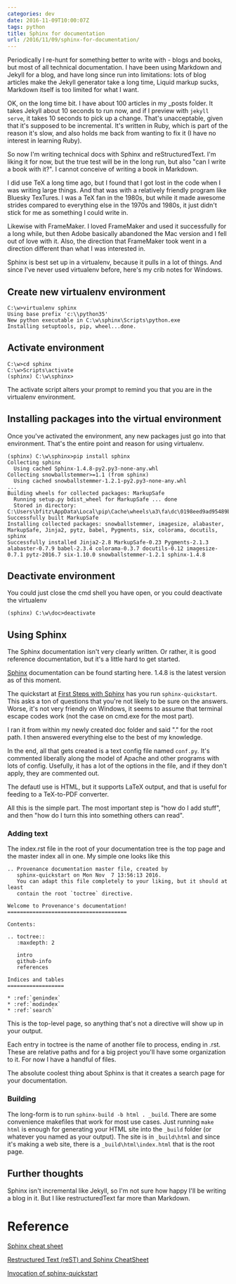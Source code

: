 ```yaml
---
categories: dev
date: 2016-11-09T10:00:07Z
tags: python
title: Sphinx for documentation
url: /2016/11/09/sphinx-for-documentation/
---
```


Periodically I re-hunt for something better to write with - blogs and books, but
most of all technical documentation. I have been using Markdown and Jekyll for a
blog, and have long since run into limitations: lots of blog articles make the
Jekyll generator take a long time, Liquid markup sucks, Markdown itself is too
limited for what I want.

OK, on the long time bit. I have about 100 articles in my _posts folder. It
takes Jekyll about 10 seconds to run now, and if I preview with `jekyll serve`,
it takes 10 seconds to pick up a change. That's unacceptable, given that it's
supposed to be incremental. It's written in Ruby, which is part of the reason
it's slow, and also holds me back from wanting to fix it (I have no interest
in learning Ruby).

So now I'm writing technical docs with Sphinx and reStructuredText. I'm liking
it for now, but the true test will be in the long run, but also "can I write a
book with it?". I cannot conceive of writing a book in Markdown.

I did use TeX a long time ago, but I found that I got lost in the code when
I was writing large things. And that was with a relatively friendly program
like Bluesky TexTures. I was a TeX fan in the 1980s, but while it made awesome
strides compared to everything else in the 1970s and 1980s, it just didn't stick
for me as something I could write in.

Likewise with FrameMaker. I loved FrameMaker and used it successfully for a long
while, but then Adobe basically abandoned the Mac version and I fell out of love
with it. Also, the direction that FrameMaker took went in a direction different
than what I was interested in.

Sphinx is best set up in a virtualenv, because it pulls in a lot of things. And
since I've never used virtualenv before, here's my crib notes for Windows.

## Create new virtualenv environment

```
C:\w>virtualenv sphinx
Using base prefix 'c:\\python35'
New python executable in C:\w\sphinx\Scripts\python.exe
Installing setuptools, pip, wheel...done.
```

## Activate environment

```
C:\w>cd sphinx
C:\w>Scripts\activate
(sphinx) C:\w\sphinx>
```

The activate script alters your prompt to remind you that you are in the virtualenv
environment.

## Installing packages into the virtual environment

Once you've activated the environment, any new packages just go into that environment.
That's the entire point and reason for using virtualenv.

```
(sphinx) C:\w\sphinx>pip install sphinx
Collecting sphinx
  Using cached Sphinx-1.4.8-py2.py3-none-any.whl
Collecting snowballstemmer>=1.1 (from sphinx)
  Using cached snowballstemmer-1.2.1-py2.py3-none-any.whl
...
Building wheels for collected packages: MarkupSafe
  Running setup.py bdist_wheel for MarkupSafe ... done
  Stored in directory: C:\Users\bfitz\AppData\Local\pip\Cache\wheels\a3\fa\dc\0198eed9ad95489b8a4f45d14dd5d2aee3f8984e46862c5748
Successfully built MarkupSafe
Installing collected packages: snowballstemmer, imagesize, alabaster, MarkupSafe, Jinja2, pytz, babel, Pygments, six, colorama, docutils, sphinx
Successfully installed Jinja2-2.8 MarkupSafe-0.23 Pygments-2.1.3 alabaster-0.7.9 babel-2.3.4 colorama-0.3.7 docutils-0.12 imagesize-0.7.1 pytz-2016.7 six-1.10.0 snowballstemmer-1.2.1 sphinx-1.4.8
```

## Deactivate environment

You could just close the cmd shell you have open, or you could deactivate the virtualenv

```
(sphinx) C:\w\doc>deactivate
```

## Using Sphinx

The Sphinx documentation isn't very clearly written. Or rather, it is good reference documentation,
but it's a little hard to get started.

[Sphinx](http://www.sphinx-doc.org/) documentation can be found starting here. 1.4.8
is the latest version as of this moment.

The quickstart at [First Steps with Sphinx](http://www.sphinx-doc.org/en/1.4.8/tutorial.html)
has you run `sphinx-quickstart`. This asks a ton of questions that you're not likely to be 
sure on the answers. Worse, it's not very friendly on Windows, it seems to assume that
terminal escape codes work (not the case on cmd.exe for the most part).

I ran it from within my newly created doc folder and said "." for the root path. I then
answered everything else to the best of my knowledge.

In the end, all that gets created is a text config file named `conf.py`. It's commented
liberally along the model of Apache and other programs with lots of config. Usefully,
it has a lot of the options in the file, and if they don't apply, they are commented out.

The defautl use is HTML, but it supports LaTeX output, and that is useful for feeding to
a TeX-to-PDF converter.

All this is the simple part. The most important step is "how do I add stuff", and then "how do
I turn this into something others can read".

### Adding text

The index.rst file in the root of your documentation tree is the top page and the master
index all in one. My simple one looks like this

```
.. Provenance documentation master file, created by
   sphinx-quickstart on Mon Nov  7 13:56:13 2016.
   You can adapt this file completely to your liking, but it should at least
   contain the root `toctree` directive.

Welcome to Provenance's documentation!
======================================

Contents:

.. toctree::
   :maxdepth: 2

   intro
   github-info
   references

Indices and tables
==================

* :ref:`genindex`
* :ref:`modindex`
* :ref:`search`

```

This is the top-level page, so anything that's not a directive will show up in your
output.

Each entry in toctree is the name of another file to process, ending in .rst. These are
relative paths and for a big project you'll have some organization to it. For now I have
a handful of files.

The absolute coolest thing about Sphinx is that it creates a search page for your
documentation.

### Building

The long-form is to run `sphinx-build -b html . _build`. There are some convenience
makefiles that work for most use cases. Just running `make html` is enough for
generating your HTML site into the `_build` folder (or whatever you named as your
output). The site is in `_build\html` and since it's making a web site, there is
a `_build\html\index.html` that is the root page.

## Further thoughts

Sphinx isn't incremental like Jekyll, so I'm not sure how happy I'll be writing a blog
in it. But I like restructuredText far more than Markdown.

# Reference

[Sphinx cheat sheet](http://matplotlib.org/sampledoc/cheatsheet.html)

[Restructured Text (reST) and Sphinx CheatSheet](http://thomas-cokelaer.info/tutorials/sphinx/rest_syntax.html)

[Invocation of sphinx-quickstart](http://www.sphinx-doc.org/en/latest/invocation.html)
